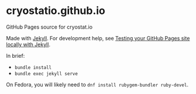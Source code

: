 # cryostatio.github.io

GitHub Pages source for cryostat.io

Made with [Jekyll](https://jekyllrb.com). For development help, see
[Testing your GitHub Pages site locally with Jekyll](https://docs.github.com/en/pages/setting-up-a-github-pages-site-with-jekyll/testing-your-github-pages-site-locally-with-jekyll).

In brief:
- `bundle install`
- `bundle exec jekyll serve`

On Fedora, you will likely need to `dnf install rubygem-bundler ruby-devel`.
